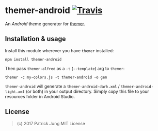 # themer-android [![Travis](https://img.shields.io/travis/pddstudio/themer-android.svg)](https://travis-ci.org/pddstudio/themer-android)

An *Android* theme generator for [themer](https://github.com/mjswensen/themer).

## Installation & usage

Install this module wherever you have `themer` installed:

    npm install themer-android

Then pass `themer-alfred` as a `-t` (`--template`) arg to `themer`:

    themer -c my-colors.js -t themer-android -o gen

`themer-android` will generate a `themer-android-dark.xml` / `themer-android-light.xml` (or both) in your output directory. Simply copy this file to your resources folder in Android Studio.

## License

> (c) 2017 Patrick Jung MIT License